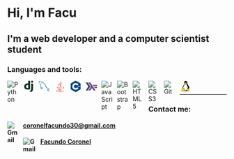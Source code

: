 # Hi, I'm Facu

## I'm a web developer and a computer scientist student

### Languages and tools:

<img align="left" alt="Python" width="26px" src="https://cdn.jsdelivr.net/gh/devicons/devicon@v2.15.1/icons/python/python-original.svg" style="padding-right:10px;">

<img align="left" alt="Django" width="26px" src="https://github.com/devicons/devicon/blob/v2.15.1/icons/django/django-plain.svg" style="padding-right:10px;" />

<img align="left" alt="MySQL" width="26px" src="https://github.com/devicons/devicon/blob/v2.15.1/icons/mysql/mysql-plain.svg" style="padding-right:10px;" />

<img align="left" alt="Java" width="26px" src="https://github.com/devicons/devicon/blob/v2.15.1/icons/java/java-plain.svg" style="padding-right:10px;" />

<img align="left" alt="C++" width="26px" src="https://github.com/devicons/devicon/blob/v2.15.1/icons/cplusplus/cplusplus-plain.svg" style="padding-right:10px;" />

<img align="left" alt="Haskell" width="26px" src="https://github.com/devicons/devicon/blob/v2.15.1/icons/haskell/haskell-original.svg" style="padding-right:10px;" />

<img align="left" alt="JavaScript" width="26px" src="https://cdn.jsdelivr.net/gh/devicons/devicon/icons/javascript/javascript-original.svg" style="padding-right:10px;" />

<img align="left" alt="Bootstrap" width="26px" src="https://cdn.jsdelivr.net/gh/devicons/devicon@v2.15.1/icons/bootstrap/bootstrap-original.svg" style="padding-right:10px;">

<img align="left" alt="HTML5" width="26px" src="https://cdn.jsdelivr.net/gh/devicons/devicon/icons/html5/html5-original.svg" style="padding-right:10px;" />

<img align="left" alt="CSS3" width="26px" src="https://cdn.jsdelivr.net/gh/devicons/devicon/icons/css3/css3-original.svg" style="padding-right:10px;" />

<img align="left" alt="Git" width="26px" src="https://cdn.jsdelivr.net/gh/devicons/devicon/icons/git/git-original.svg" style="padding-right:10px;" />

<img align="left" alt="Linux" width="26px" src="https://github.com/devicons/devicon/blob/v2.15.1/icons/linux/linux-original.svg" style="padding-right:10px;" />

<br />

---

### Contact me:

#### <img align="left" alt="Gmail" width="26px" src="https://cloud.githubusercontent.com/assets/7534680/4515518/6739a508-4bc1-11e4-80bc-670bcc216762.png" style="padding-right:10px;" /> coronelfacundo30@gmail.com

#### <img align="left" alt="Gmail" width="30px" src="https://img.icons8.com/fluency/344/linkedin-circled.png" style="padding-right:10px;" /> <a href="https://www.linkedin.com/in/facundocoronel04/">Facundo Coronel</a>

